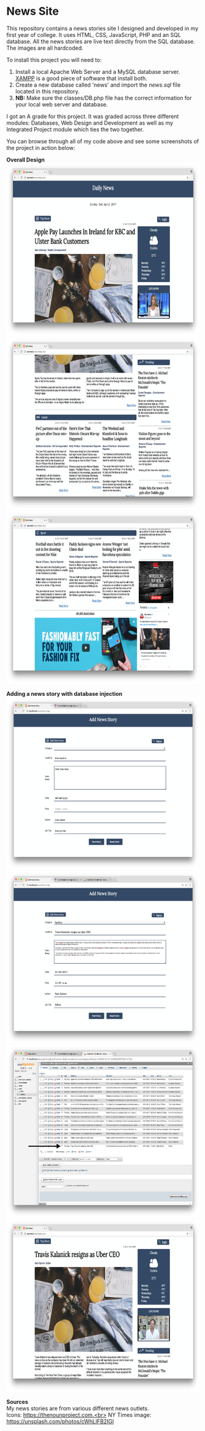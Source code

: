 # News Site
This repository contains a news stories site I designed and developed in my first year of college.
It uses HTML, CSS, JavaScript, PHP and an SQL database. All the news stories are live text directly from the SQL database. The images are all hardcoded.

To install this project you will need to:
1. Install a local Apache Web Server and a MySQL database server. <a href="https://www.apachefriends.org/index.html">XAMPP</a> is a good piece of software that install both.   
2. Create a new database called 'news' and import the <i>news.sql</i> file located in this repository.
3. <b>NB:</b> Make sure the classes/DB.php file has the correct information for your local web server and database.

I got an A grade for this project. It was graded across three different modules: Databases, Web Design and Development as well as my Integrated Project module which ties the two together.

You can browse through all of my code above and see some screenshots of the project in action below:

<b>Overall Design</b>
<img src="https://raw.githubusercontent.com/MarkSweeney96/news_site/master/screenshots/news-site-sc1.png" alt="screenshot1" height="450">
<br>
<img src="https://raw.githubusercontent.com/MarkSweeney96/news_site/master/screenshots/news-site-sc2.png" alt="screenshot2" height="450">
<br>
<img src="https://raw.githubusercontent.com/MarkSweeney96/news_site/master/screenshots/news-site-sc3.png" alt="screenshot3" height="450">

<b>Adding a news story with database injection</b>
<img src="https://raw.githubusercontent.com/MarkSweeney96/news_site/master/screenshots/empty-form.png" alt="empty-form" height="450">
<br>
<img src="https://raw.githubusercontent.com/MarkSweeney96/news_site/master/screenshots/form-with-data.png" alt="form-with-data" height="450">
<br>
<img src="https://raw.githubusercontent.com/MarkSweeney96/news_site/master/screenshots/database-injection.png" alt="database-injection" height="450">
<br>
<img src="https://raw.githubusercontent.com/MarkSweeney96/news_site/master/screenshots/updated-news-story.png" alt="updated-news-story" height="450">


<b>Sources</b><br>
My news stories are from various different news outlets.<br>
Icons: https://thenounproject.com.<br>
NY Times image: https://unsplash.com/photos/cWhLlFB2IGI
